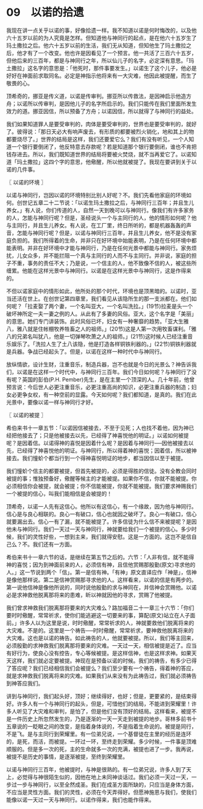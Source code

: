 # 09　以诺的拾遗

我现在讲一点关乎以诺的事，好像拾遗一样。我不知道以诺是何时悔改的，以及他六十五岁以前的为人究竟是怎样。但知道他与神同行的起点，是在他六十五岁生了玛土撒拉之后。他六十五岁以前的生活，我们无从知道，但知他生了玛土撒拉之后，他才有了一个改变。他也许是因看见了一个预言。他一共活了三百六十五岁，但他后来的三百年，都是与神同行之年，所以仙儿子的名字，必定深有意思。「玛土撒拉」这名字的意思是：「他死时，那件事要发生。」以诺生了这个儿子，他必是好好在神面前求取同名。必定是神指示他将来有一大灾难，他因此被提醒，而生了敬畏的心。

顶希奇的，挪亚是传义道，以诺是传审判。挪亚所以传救法，是因神启示他造方舟；以诺所以传审判，是因他儿子的名字所启示的。我们只能传在我们里面所发生效力的道。挪亚因信，所以预备了方舟；以诺因信，所以就得了与神同行的益处。

我们如果知道罪人是要受审判的，肉体是要受审判的，世界也是要受审判的，就好了。彼得说：「那日天必大有响声废去，有形质的都要被烈火销化，地和其上的物都要烧尽了。」世界的结局是这样，我们还要爱它么？我们有没有听见，一个人知道一个银行要倒闭了，他反特意去存款呢？若是知道那个银行要倒闭，谁也不肯把钱存进去。所以，我们既知道世界的结局将要被火焚烧，就不当再爱它了。以诺知道「玛土撒拉」这四个字的意思，他儆醒，所以他就被提了。我现在要讲到关于以诺的几件事。



〖 以诺的环境 〗

以诺与神同行，岂因以诺的环境特别比别人好呢？不。我们先看他家庭的环境如何。创世记五章二十二节说：「以诺生玛土撒拉之后，与神同行三百年；并且生儿养女。」有人说，你们传道的人，自然一天到晚可以与神同行。像我们有许多家务的人，怎能与神同行呢？但是，圣经说头一个与主同行的人，他的情形如何呢？他与主同行，并且生儿养女。有人说，在工厂里，终日所听的，都是机器轰轰的声音，怎能与神同行呢？但是，以诺与神同行三百年，并且生儿养女，他不是没有家庭负担的。我们所得着的生命，并非只在好环境中始能表明，乃是在任何环境中都能表明。并非在好环境中才能与神同行，乃是在任何光景中都能与神同行。家务烦扰，儿女众多，并不能拦阻一个真与主同行的人而不与主同行。并非说，家庭的担子不重，事务的责任不大；乃是说，一个信主的人，他不致像不信的人，被这些所缠累。他能在这样光景中与神同行。以诺是在这样光景中与神同行，这是作得来的。

不但以诺家庭中的情形如此，他所处的那个时代，环境也是顶黑暗的。以诺时，亚当还活在世上。在创世记第四章里，我们看见从该隐所生的那一支派都在。他们如何呢？「拉麦娶了两个妻，一个名叫亚大，一个名叫洗拉。」(19节)拉麦是头一个破坏神所定一夫一妻之例的人。从此有了多妻的风俗。亚大，这个名字是「美丽」的意思。她们专门讲装饰。此时风俗已坏，妇女有一种奢靡的趋势。「亚大生雅八，雅八就是住帐棚牧养牲畜之人的祖师。」(20节)这是人第一次用牧畜谋利。「雅八的兄弟名叫犹八，他是一切弹琴吹萧之人的祖师。」(21节)这时候人已经注重音乐娱乐了。「洗拉人生了土八该隐，他是打造各样铜铁利器的。」(22节)铜铁利器就是兵器。争战已经起头了。但是，以诺在这样一种时代中与神同行。

放纵情欲，设计生财，注重音乐，制造兵器，岂不也就是今日的光景么？神告诉我们，以诺是在这样一个时代中，与神同行三百年。我们今日如何呢？与神同行了没有呢？英国的彭伯(P.H. Pember)先生，是在主里一个顶深的人。几十年前，他曾预言说：今后世人必更注重音乐，必更注重高尚的知识，必更注重兵器的制造；妇女必更争女权，有一种空前的显露。今天如何呢？我们都知道，是真的。我们在此光景中，要像以诺一样与神同行才好。



〖 以诺的被提 〗

希伯来书十一章五节：「以诺因信被接去，不至于见死；人也找不着他，因为神已经把他接去了；只是他被接去以先，已经得了神喜悦他的明证。」以诺如何被提呢？是因着信。以诺得神的喜悦是因着什么呢？是因着与神同行──因他被接去以先，已经得了神喜悦他的明证。与神同行，所以得着神的喜悦；因着信，所以被神接去。我们憧蚧个都当行到一个得神喜悦明证的地步，都当因信以至于被提。

我们憧蚧个信主的都要被提，但首先被提的，必须是得胜的信徒。没有全教会同时被提的事；惟独预备好，儆醒等候主的才能被提。如果你不信，你就不能被提。你必须相信你会被提，就会被提；你不信能被提，你就不能被提。我们要求神赐我们一个被提的信心，叫我们能相信是会被提的！

顶希奇，以诺一人先有这信心。他所以有这信心，有一个缘故，因为他与神同行。信心是与良心相联的。良心一有破口，信心也就因之破坏了。良心一有破口，信心就要漏出去。信心一有了漏，就不能被提了。许多信徒为什么信不来被提呢？是因他未与神同行。我们一天过一天与神同行，神就要给我们一个被提的信心。多少时候，我们的灵性好些，一想到主来，我们就得安慰。这是一方面的。这岂不是信自己么？不。我们还有一方面。

希伯来书十一章六节的话，是继续在第五节之后的。六节：「人非有信，就不能得神的喜悦；因为到神面前来的人，必须信有神，且信他赏赐那殷勤(原文)寻求他的人。」这一节说到两个「信」。第一是信有神。「有神」原文直译应作「神是」，信神是像他那样说。第二是信神赏赐那寻求他的人。这样看来，以诺的信是有两步的。第一说他信神是像他所说的，同时说他殷勤的求与神同在，并信神会赏赐他。以诺必是求神救他脱离那将来的患难，盺以神就因他的寻求，赏赐了他被提。

我们曾求神救我们脱离那将要来的大灾难么？路加福音二十一章三十六节：「你们要时时儆醒，常常祈求，使你们能逃避这一切要来的事，算配(原文)站立在人子面前。」许多人以为这里是说，时时儆醒，常常祈求的人，神就要救他们脱离将来的大灾难。不是的。这里是一个祷告──时时儆醒，常常祈求，要神救他脱离将来的大灾难。这也是以诺的祷告。如此祷告的人，他就要被提。所以，我们等主回来，必须殷勤的求神救我们脱离那将要来的灾难。一天过一天，相信被提是近了。应当有好行为，使良心没有控告，专心等候被提。是这样信神，也是这样求神。如果天天这样，我们就必定要被提。神现在是预备以诺的时候。我们的祷告，有多少已得了答应呢？我们已经相信我们会被提么？我们至少要有一个祷告，得着神的答应，就是求神救我们脱离将来的灾难。如果我们从来没有为此祷告过，我们就必须祷告到神答应我们。

讲到与神同行，我们起头好，顶好；继续得好，也好；但是，更要紧的，是结束得好。许多人有一个与神同行的起头，但是，可惜他们的结局，不能进到荣耀里！许多人听见了大灾难和审判，是怕了，但是他们没有顶好的结局。这样看来，被提不是一件历史上所忽然发生的，乃是逐渐的一天一天走到被提的地步。哥林多前书十五章说的一眨眼之间的改变，是指着身体说的，不是指着生命说的。被提是同行，不是飞。是与主同行到荣耀里。有一位弟兄说，一个基督徒在主里的经历是连环的，是死，而活，而被提。一环过一环，至终走到荣耀。多少时候，一件事是顶难顺服的。但是多一次的死，主的生命就多一次的充满，被提也进了一步。我再说，被提不是历史的事情，是逐渐被提，至终到荣耀里。

以诺与神同行三百年，他被提时，与神是很熟的。有一位弟兄说，许多人到了天上，必觉得与神很陌生似的，因他在地上未同神谈话过。我们必须一天过一天，一步过一步与神同行，以至全然成圣。我们在成圣方面所缺的，只应当是身体方面，不应当是灵性方面。我们的灵性，必须在今天弄得好。但愿神施恩与我们，使我们能像以诺一天过一天与神同行。以诺作得来，我们也能作得来。

